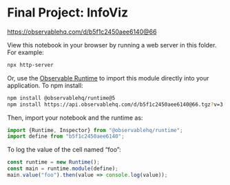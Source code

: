 # Final Project: InfoViz

https://observablehq.com/d/b5f1c2450aee6140@66

View this notebook in your browser by running a web server in this folder. For
example:

~~~sh
npx http-server
~~~

Or, use the [Observable Runtime](https://github.com/observablehq/runtime) to
import this module directly into your application. To npm install:

~~~sh
npm install @observablehq/runtime@5
npm install https://api.observablehq.com/d/b5f1c2450aee6140@66.tgz?v=3
~~~

Then, import your notebook and the runtime as:

~~~js
import {Runtime, Inspector} from "@observablehq/runtime";
import define from "b5f1c2450aee6140";
~~~

To log the value of the cell named “foo”:

~~~js
const runtime = new Runtime();
const main = runtime.module(define);
main.value("foo").then(value => console.log(value));
~~~
